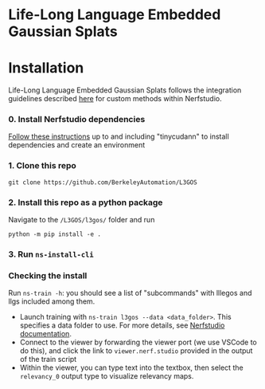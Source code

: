 # Life-Long Language Embedded Gaussian Splats
<!--<div align='center'>
<img src="https://www.lerf.io/data/nerf_render.svg" height="230px">
</div>-->

# Installation
Life-Long Language Embedded Gaussian Splats follows the integration guidelines described [here](https://docs.nerf.studio/en/latest/developer_guides/new_methods.html) for custom methods within Nerfstudio. 
### 0. Install Nerfstudio dependencies
[Follow these instructions](https://docs.nerf.studio/en/latest/quickstart/installation.html) up to and including "tinycudann" to install dependencies and create an environment
### 1. Clone this repo
`git clone https://github.com/BerkeleyAutomation/L3GOS`
### 2. Install this repo as a python package
Navigate to the `/L3GOS/l3gos/` folder and run 

`python -m pip install -e .`

### 3. Run `ns-install-cli`

### Checking the install
Run `ns-train -h`: you should see a list of "subcommands" with lllegos and llgs included among them.


- Launch training with `ns-train l3gos --data <data_folder>`. This specifies a data folder to use. For more details, see [Nerfstudio documentation](https://docs.nerf.studio/en/latest/quickstart/first_nerf.html). 
- Connect to the viewer by forwarding the viewer port (we use VSCode to do this), and click the link to `viewer.nerf.studio` provided in the output of the train script
- Within the viewer, you can type text into the textbox, then select the `relevancy_0` output type to visualize relevancy maps.

<!--
## Relevancy Map Normalization
By default, the viewer shows **raw** relevancy scaled with the turbo colormap. As values lower than 0.5 correspond to irrelevant regions, **we recommend setting the `range` parameter to (-1.0, 1.0)**. To match the visualization from the paper, check the `Normalize` tick-box, which stretches the values to use the full colormap.

The images below show the rgb, raw, centered, and normalized output views for the query "Lily".


<div align='center'>
<img src="readme_images/lily_rgb.jpg" width="150px">
<img src="readme_images/lily_raw.jpg" width="150px">
<img src="readme_images/lily_centered.jpg" width="150px">
<img src="readme_images/lily_normalized.jpg" width="150px">
</div>


# Extending LERF
Be mindful that code for visualization will change as more features are integrated into Nerfstudio, so if you fork this repo and build off of it, check back regularly for extra changes.
### Issues
Please open Github issues for any installation/usage problems you run into. We've tried to support as broad a range of GPUs as possible with `lerf-lite`, but it might be necessary to provide even more low-footprint versions. Thank you!
#### Known TODOs
- [ ] Integrate into `ns-render` commands to render videos from the command line with custom prompts
### Using custom image encoders
We've designed the code to modularly accept any image encoder that implements the interface in `BaseImageEncoder` (`image_encoder.py`). An example of different encoder implementations can be seen in `clip_encoder.py` vs `openclip_encoder.py`, which implement OpenAI's CLIP and OpenCLIP respectively.
### Code structure
(TODO expand this section)
The main file to look at for editing and building off LERF is `lerf.py`, which extends the Nerfacto model from Nerfstudio, adds an additional language field, losses, and visualization. The CLIP and DINO pre-processing are carried out by `pyramid_interpolator.py` and `dino_dataloader.py`.

## Bibtex
If you find this useful, please cite the paper!
<pre id="codecell0">@inproceedings{lerf2023,
&nbsp;author = {Kerr, Justin and Kim, Chung Min and Goldberg, Ken and Kanazawa, Angjoo and Tancik, Matthew},
&nbsp;title = {LERF: Language Embedded Radiance Fields},
&nbsp;booktitle = {International Conference on Computer Vision (ICCV)},
&nbsp;year = {2023},
} </pre>
-->